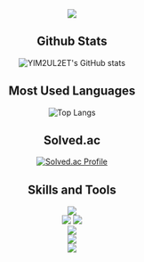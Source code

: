 <div align="center">

<img src="https://capsule-render.vercel.app/api?type=waving&color=fbf1c7&height=200&animation=fadeIn&section=header&text=YIM2UL2ET&fontSize=70&fontColor=c08931&fontAlignY=33&desc=Algorithm,%20Computer%20Science%20and%20more..&descAlignY=53&descSize=25)" />
  
## Github Stats
![YIM2UL2ET's GitHub stats](https://github-readme-stats.vercel.app/api?username=YIM2UL2ET&show_icons=true&theme=gruvbox_light)

## Most Used Languages
![Top Langs](https://github-readme-stats.vercel.app/api/top-langs/?username=YIM2UL2ET&layout=compact&theme=gruvbox_light)

## Solved.ac
[![Solved.ac Profile](http://mazassumnida.wtf/api/v2/generate_badge?boj=YIM2UL2ET)](https://solved.ac/YIM2UL2ET)

## Skills and Tools
<img src="https://img.shields.io/badge/Python-14354C?style=for-the-badge&logo=python&logoColor=white"/><br/>
<img src="https://img.shields.io/badge/C-00599C?style=for-the-badge&logo=c&logoColor=white"/>
<img src="https://img.shields.io/badge/C%2B%2B-00599C?style=for-the-badge&logo=c%2B%2B&logoColor=white"/><br/>
<img src="https://img.shields.io/badge/Visual_Studio_Code-0078D4?style=for-the-badge&logo=visual%20studio%20code&logoColor=white"/><br/>
<img src="https://img.shields.io/badge/Visual_Studio-5C2D91?style=for-the-badge&logo=visual%20studio&logoColor=white"><br/>
<img src="https://img.shields.io/badge/GitHub-100000?style=for-the-badge&logo=github&logoColor=white"/>

</div>
